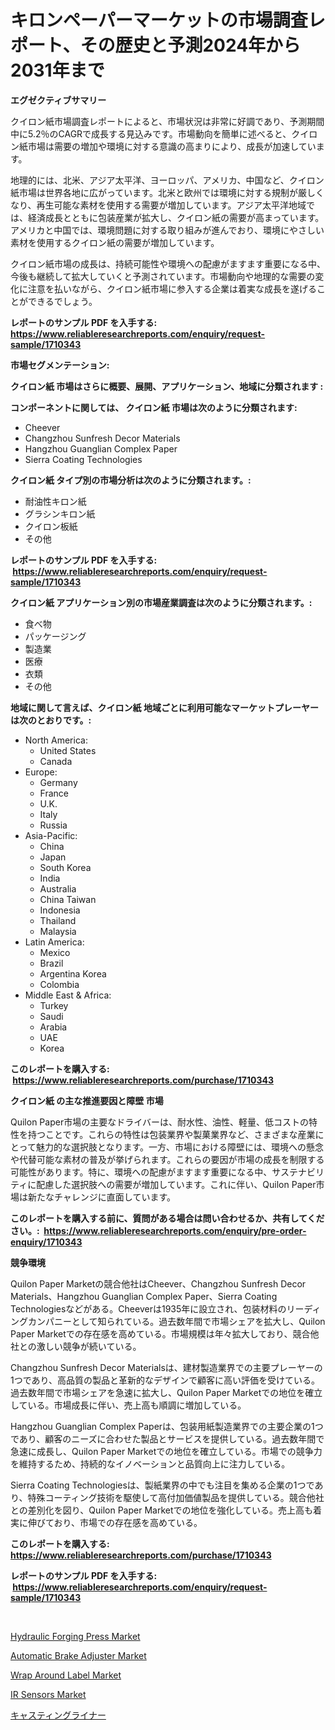 <p><h1>キロンペーパーマーケットの市場調査レポート、その歴史と予測2024年から2031年まで</h1></p><p><strong>エグゼクティブサマリー</strong></p>
<p><p>クイロン紙市場調査レポートによると、市場状況は非常に好調であり、予測期間中に5.2％のCAGRで成長する見込みです。市場動向を簡単に述べると、クイロン紙市場は需要の増加や環境に対する意識の高まりにより、成長が加速しています。</p><p>地理的には、北米、アジア太平洋、ヨーロッパ、アメリカ、中国など、クイロン紙市場は世界各地に広がっています。北米と欧州では環境に対する規制が厳しくなり、再生可能な素材を使用する需要が増加しています。アジア太平洋地域では、経済成長とともに包装産業が拡大し、クイロン紙の需要が高まっています。アメリカと中国では、環境問題に対する取り組みが進んでおり、環境にやさしい素材を使用するクイロン紙の需要が増加しています。</p><p>クイロン紙市場の成長は、持続可能性や環境への配慮がますます重要になる中、今後も継続して拡大していくと予測されています。市場動向や地理的な需要の変化に注意を払いながら、クイロン紙市場に参入する企業は着実な成長を遂げることができるでしょう。</p></p>
<p><strong>レポートのサンプル PDF を入手する: <a href="https://www.reliableresearchreports.com/enquiry/request-sample/1710343">https://www.reliableresearchreports.com/enquiry/request-sample/1710343</a></strong></p>
<p><strong>市場セグメンテーション:</strong></p>
<p><strong> クイロン紙 市場はさらに概要、展開、アプリケーション、地域に分類されます :</strong></p>
<p><strong>コンポーネントに関しては、 クイロン紙 市場は次のように分類されます: &nbsp;</strong></p>
<p><ul><li>Cheever</li><li>Changzhou Sunfresh Decor Materials</li><li>Hangzhou Guanglian Complex Paper</li><li>Sierra Coating Technologies</li></ul></p>
<p><strong> クイロン紙 タイプ別の市場分析は次のように分類されます。:</strong></p>
<p><ul><li>耐油性キロン紙</li><li>グラシンキロン紙</li><li>クイロン板紙</li><li>その他</li></ul></p>
<p><strong>レポートのサンプル PDF を入手する: &nbsp;<a href="https://www.reliableresearchreports.com/enquiry/request-sample/1710343">https://www.reliableresearchreports.com/enquiry/request-sample/1710343</a></strong></p>
<p><strong> クイロン紙 アプリケーション別の市場産業調査は次のように分類されます。:</strong></p>
<p><ul><li>食べ物</li><li>パッケージング</li><li>製造業</li><li>医療</li><li>衣類</li><li>その他</li></ul></p>
<p><strong>地域に関して言えば、クイロン紙 地域ごとに利用可能なマーケットプレーヤーは次のとおりです。:</strong></p>
<p><ul>
    <li>
        North America:
        <ul>
            <li>United States</li>
            <li>Canada</li>
        </ul>
    </li>
    <li>
        Europe:
        <ul>
            <li>Germany</li>
            <li>France</li>
            <li>U.K.</li>
            <li>Italy</li>
            <li>Russia</li>
        </ul>
    </li>
    <li>
        Asia-Pacific:
        <ul>
            <li>China</li>
            <li>Japan</li>
            <li>South Korea</li>
            <li>India</li>
            <li>Australia</li>
            <li>China Taiwan</li>
            <li>Indonesia</li>
            <li>Thailand</li>
            <li>Malaysia</li>
        </ul>
    </li>
    <li>
        Latin America:
        <ul>
            <li>Mexico</li>
            <li>Brazil</li>
            <li>Argentina Korea</li>
            <li>Colombia</li>
        </ul>
    </li>
    <li>
        Middle East & Africa:
        <ul>
            <li>Turkey</li>
            <li>Saudi</li>
            <li>Arabia</li>
            <li>UAE</li>
            <li>Korea</li>
        </ul>
    </li>
    </ul></p>
<p><strong>このレポートを購入する: &nbsp;<a href="https://www.reliableresearchreports.com/purchase/1710343">https://www.reliableresearchreports.com/purchase/1710343</a></strong></p>
<p><strong>クイロン紙 の主な推進要因と障壁 市場</strong></p>
<p><p>Quilon Paper市場の主要なドライバーは、耐水性、油性、軽量、低コストの特性を持つことです。これらの特性は包装業界や製菓業界など、さまざまな産業にとって魅力的な選択肢となります。一方、市場における障壁には、環境への懸念や代替可能な素材の普及が挙げられます。これらの要因が市場の成長を制限する可能性があります。特に、環境への配慮がますます重要になる中、サステナビリティに配慮した選択肢への需要が増加しています。これに伴い、Quilon Paper市場は新たなチャレンジに直面しています。</p></p>
<p><strong>このレポートを購入する前に、質問がある場合は問い合わせるか、共有してください。:&nbsp; <a href="https://www.reliableresearchreports.com/enquiry/pre-order-enquiry/1710343">https://www.reliableresearchreports.com/enquiry/pre-order-enquiry/1710343</a></strong></p>
<p><strong>競争環境</strong></p>
<p><p>Quilon Paper Marketの競合他社はCheever、Changzhou Sunfresh Decor Materials、Hangzhou Guanglian Complex Paper、Sierra Coating Technologiesなどがある。Cheeverは1935年に設立され、包装材料のリーディングカンパニーとして知られている。過去数年間で市場シェアを拡大し、Quilon Paper Marketでの存在感を高めている。市場規模は年々拡大しており、競合他社との激しい競争が続いている。</p><p>Changzhou Sunfresh Decor Materialsは、建材製造業界での主要プレーヤーの1つであり、高品質の製品と革新的なデザインで顧客に高い評価を受けている。過去数年間で市場シェアを急速に拡大し、Quilon Paper Marketでの地位を確立している。市場成長に伴い、売上高も順調に増加している。</p><p>Hangzhou Guanglian Complex Paperは、包装用紙製造業界での主要企業の1つであり、顧客のニーズに合わせた製品とサービスを提供している。過去数年間で急速に成長し、Quilon Paper Marketでの地位を確立している。市場での競争力を維持するため、持続的なイノベーションと品質向上に注力している。</p><p>Sierra Coating Technologiesは、製紙業界の中でも注目を集める企業の1つであり、特殊コーティング技術を駆使して高付加価値製品を提供している。競合他社との差別化を図り、Quilon Paper Marketでの地位を強化している。売上高も着実に伸びており、市場での存在感を高めている。</p></p>
<p><strong>このレポートを購入する: &nbsp; <a href="https://www.reliableresearchreports.com/purchase/1710343">https://www.reliableresearchreports.com/purchase/1710343</a></strong></p>
<p><strong>レポートのサンプル PDF を入手する: &nbsp;<a href="https://www.reliableresearchreports.com/enquiry/request-sample/1710343">https://www.reliableresearchreports.com/enquiry/request-sample/1710343</a></strong><strong></strong></p>
<p>&nbsp;</p>
<p><p><a href="https://view.publitas.com/reportprime-1/hydraulic-forging-press-market-research-report-provides-thorough-industry-overview-which-offers-an-in-depth-analysis-of-product-trends-and-new-market-divisions/">Hydraulic Forging Press Market</a></p><p><a href="https://issuu.com/reportprime-2/docs/automatic-brake-adjuster-market-size-2030.pptx">Automatic Brake Adjuster Market</a></p><p><a href="https://zircon-bluebell-299.notion.site/Wrap-Around-Label-Market-Analysis-and-Market-Size-Global-Industry-Overview-Market-Segmentation-and-2c4e076c42de4c518b8be7d07cde0cc8">Wrap Around Label Market</a></p><p><a href="https://github.com/johnbach50/Market-Research-Report-List-2/blob/main/ir-sensors-market.md">IR Sensors Market</a></p><p><a href="https://github.com/NashBeahan2023/Market-Research-Report-List-1/blob/main/148240911599.md">キャスティングライナー</a></p></p>
